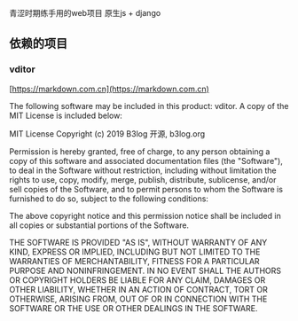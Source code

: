 青涩时期练手用的web项目
原生js + django

## 依赖的项目
### vditor 
[https://markdown.com.cn](https://markdown.com.cn)

The following software may be included in this product: vditor. A copy of the MIT License is included below:

MIT License
Copyright (c) 2019 B3log 开源, b3log.org

Permission is hereby granted, free of charge, to any person obtaining a copy
of this software and associated documentation files (the "Software"), to deal
in the Software without restriction, including without limitation the rights
to use, copy, modify, merge, publish, distribute, sublicense, and/or sell
copies of the Software, and to permit persons to whom the Software is
furnished to do so, subject to the following conditions:

The above copyright notice and this permission notice shall be included in all
copies or substantial portions of the Software.

THE SOFTWARE IS PROVIDED "AS IS", WITHOUT WARRANTY OF ANY KIND, EXPRESS OR
IMPLIED, INCLUDING BUT NOT LIMITED TO THE WARRANTIES OF MERCHANTABILITY,
FITNESS FOR A PARTICULAR PURPOSE AND NONINFRINGEMENT. IN NO EVENT SHALL THE
AUTHORS OR COPYRIGHT HOLDERS BE LIABLE FOR ANY CLAIM, DAMAGES OR OTHER
LIABILITY, WHETHER IN AN ACTION OF CONTRACT, TORT OR OTHERWISE, ARISING FROM,
OUT OF OR IN CONNECTION WITH THE SOFTWARE OR THE USE OR OTHER DEALINGS IN THE
SOFTWARE.
